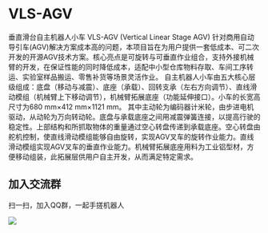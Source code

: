# VLS-AGV
垂直滑台自主机器人小车 VLS-AGV (Vertical Linear Stage AGV)
针对商用自动导引车(AGV)解决方案成本高的问题，本项目旨在为用户提供一套低成本、可二次开发的开源AGV技术方案。核心亮点是可旋转与可垂直作业组合，支持外接机械臂的开发，在保证性能的同时降低成本，适配中小型仓库物料存取、车间工序转运、实验室样品搬运、零售补货等场景灵活作业。
自主机器人小车由五大核心层级组成：底盘（移动与减震）、底座（承载）、回转支承（左右方向调节）、直线滑动模组（机械臂上下移动调节），机械臂拓展底座（功能延伸接口）。小车的长宽高尺寸为680 mm×412 mm×1121 mm。
其中主动轮为编码器计米轮，由步进电机驱动，从动轮为万向转动轮。底盘与承载底座之间用减震弹簧连接，以提高行驶的稳定性。上部结构和所抓取物体的重量通过空心转盘传递到承载底座。空心转盘由舵机控制，使直线滑动模组能够自由旋转，实现AGV叉车的旋转作业能力。直线滑动模组实现AGV叉车的垂直作业能力。机械臂拓展底座用料为工业铝型材，方便移动组装，此拓展层供用户自主开发，从而满足特定需求。
## 加入交流群
扫一扫，加入QQ群，一起手搓机器人

![](pictures/QQ群.png)
